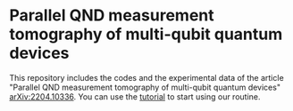 # Parallel QND measurement tomography of multi-qubit quantum devices
 
This repository includes the codes and the experimental data of the article "Parallel QND measurement tomography of multi-qubit quantum devices" [arXiv:2204.10336](https://arxiv.org/abs/2204.10336). You can use the [tutorial](https://github.com/LucianoPereiraValenzuela/Parallel_QND_measurement_tomography/blob/main/codes/tutorial.ipynb) to start using our routine.  
